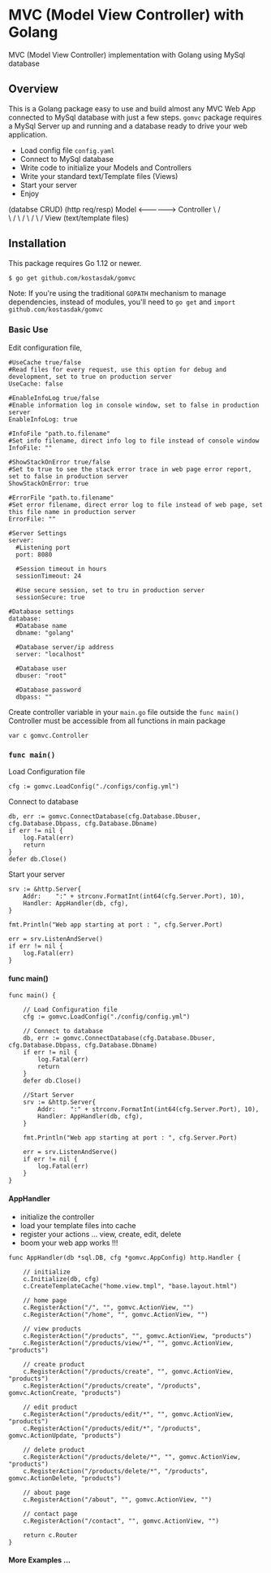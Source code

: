 # MVC (Model View Controller) with Golang

MVC (Model View Controller) implementation with Golang using MySql database

## Overview
This is a Golang package easy to use and build almost any MVC Web App connected to MySql database with just a few steps.
`gomvc` package requires a MySql Server up and running and a database ready to drive your web application.

* Load config file `config.yaml`
* Connect to MySql database 
* Write code to initialize your Models and Controllers
* Write your standard text/Template files (Views)
* Start your server
* Enjoy

(databse CRUD)   (http req/resp) 
     Model <------> Controller
        \            /    
         \          /
          \        /
           \      /
            \    /
             View
     (text/template files)

## Installation

This package requires Go 1.12 or newer.

```
$ go get github.com/kostasdak/gomvc
```

Note: If you're using the traditional `GOPATH` mechanism to manage dependencies, instead of modules, you'll need to `go get` and `import` `github.com/kostasdak/gomvc`


### Basic Use

Edit configuration file, 

```
#UseCache true/false 
#Read files for every request, use this option for debug and development, set to true on production server
UseCache: false

#EnableInfoLog true/false
#Enable information log in console window, set to false in production server
EnableInfoLog: true

#InfoFile "path.to.filename"
#Set info filename, direct info log to file instead of console window
InfoFile: ""

#ShowStackOnError true/false
#Set to true to see the stack error trace in web page error report, set to false in production server
ShowStackOnError: true

#ErrorFile "path.to.filename"
#Set error filename, direct error log to file instead of web page, set this file name in production server
ErrorFile: ""

#Server Settings
server:
  #Listening port
  port: 8080

  #Session timeout in hours 
  sessionTimeout: 24

  #Use secure session, set to tru in production server
  sessionSecure: true

#Database settings
database:
  #Database name
  dbname: "golang"

  #Database server/ip address
  server: "localhost"

  #Database user
  dbuser: "root"

  #Database password
  dbpass: ""
```

Create controller variable in your `main.go` file outside the `func main()`
Controller must be accessible from all functions in main package

`var c gomvc.Controller`

### `func main()`

Load Configuration file 

`cfg := gomvc.LoadConfig("./configs/config.yml")`
	
Connect to database

```
db, err := gomvc.ConnectDatabase(cfg.Database.Dbuser, cfg.Database.Dbpass, cfg.Database.Dbname)
if err != nil {
	log.Fatal(err)
	return
}
defer db.Close()
```

Start your server

```
srv := &http.Server{
	Addr:    ":" + strconv.FormatInt(int64(cfg.Server.Port), 10),
	Handler: AppHandler(db, cfg),
}

fmt.Println("Web app starting at port : ", cfg.Server.Port)

err = srv.ListenAndServe()
if err != nil {
	log.Fatal(err)
}
```

#### func main()
```
func main() {

	// Load Configuration file
	cfg := gomvc.LoadConfig("./config/config.yml")

	// Connect to database
	db, err := gomvc.ConnectDatabase(cfg.Database.Dbuser, cfg.Database.Dbpass, cfg.Database.Dbname)
	if err != nil {
		log.Fatal(err)
		return
	}
	defer db.Close()

	//Start Server
	srv := &http.Server{
		Addr:    ":" + strconv.FormatInt(int64(cfg.Server.Port), 10),
		Handler: AppHandler(db, cfg),
	}

	fmt.Println("Web app starting at port : ", cfg.Server.Port)

	err = srv.ListenAndServe()
	if err != nil {
		log.Fatal(err)
	}
}
```

#### AppHandler

* initialize the controller
* load your template files into cache
* register your actions ... view, create, edit, delete
* boom your web app works !!!

```
func AppHandler(db *sql.DB, cfg *gomvc.AppConfig) http.Handler {

	// initialize
	c.Initialize(db, cfg)
	c.CreateTemplateCache("home.view.tmpl", "base.layout.html")

	// home page
	c.RegisterAction("/", "", gomvc.ActionView, "")
	c.RegisterAction("/home", "", gomvc.ActionView, "")

	// view products
	c.RegisterAction("/products", "", gomvc.ActionView, "products")
	c.RegisterAction("/products/view/*", "", gomvc.ActionView, "products")

	// create product
	c.RegisterAction("/products/create", "", gomvc.ActionView, "products")
	c.RegisterAction("/products/create", "/products", gomvc.ActionCreate, "products")

	// edit product
	c.RegisterAction("/products/edit/*", "", gomvc.ActionView, "products")
	c.RegisterAction("/products/edit/*", "/products", gomvc.ActionUpdate, "products")

	// delete product
	c.RegisterAction("/products/delete/*", "", gomvc.ActionView, "products")
	c.RegisterAction("/products/delete/*", "/products", gomvc.ActionDelete, "products")

	// about page
	c.RegisterAction("/about", "", gomvc.ActionView, "")

	// contact page
	c.RegisterAction("/contact", "", gomvc.ActionView, "")

	return c.Router
}
```

#### More Examples ...